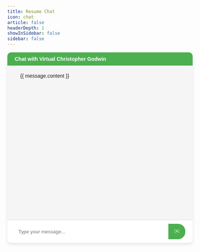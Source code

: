 ```yaml
---
title: Resume Chat
icon: chat
article: false
headerDepth: 1
showInSidebar: false
sidebar: false
---
```

  <div class="chat-container">
    <div class="chat-header">
      Chat with Virtual Christopher Godwin
    </div>
    <div class="chat-box">
      <div v-for="message in messages" :key="message.id" :class="`message ${message.type}`">
        <div class="message-content">
          {{ message.content }}
        </div>
      </div>
    </div>
    <div class="input-box">
      <input v-model="userInput" @keyup.enter="sendMessage" placeholder="Type your message..." />
      <button @click="sendMessage">
        ✉️
      </button>
    </div>
  </div>

<script>
export default {
  data() {
    return {
      userInput: '',
      messages: [],
      messageId: 0,
    };
  },
  methods: {
    sendMessage() {
      if (this.userInput.trim() === '') return;

      // Add user's message to chat
      this.messages.push({
        id: this.messageId++,
        content: this.userInput,
        type: 'user',
      });

      // Send POST request to Flask backend
      fetch('http://localhost:5000/ask', {
        method: 'POST',
        headers: {
          'Content-Type': 'application/json',
        },
        body: JSON.stringify({ prompt: this.userInput }),
      })
        .then((response) => response.json())
        .then((data) => {
          // Add GPT-4's response to chat
          this.messages.push({
            id: this.messageId++,
            content: data,
            type: 'bot',
          });
        })
        .catch((error) => {
          console.error('Error:', error);
          this.messages.push({
            id: this.messageId++,
            content: 'Error communicating with the backend.',
            type: 'error',
          });
        });

      this.userInput = '';
    },
  },
};
</script>

<style scoped>
.chat-container {
  min-width: 100%;
  height: fit-content;
  border-radius: 10px;
  box-shadow: 0 4px 8px rgba(0, 0, 0, 0.1);
  overflow: hidden;
  font-family: 'Arial', sans-serif;
  position: relative;
}

.chat-header {
  background-color: #4CAF50;
  color: white;
  padding: 10px 20px;
  font-weight: bold;
}

.chat-box {
  height: 400px;
  overflow-y: auto;
  padding: 10px 20px;
  background-color: #f5f5f5;
}

.input-box {
  display: flex;
  padding: 10px 20px;
  background-color: #fff;
  border-top: 1px solid #ddd;
}

.input-box input {
  flex-grow: 1;
  padding: 10px;
  border: none;
  border-radius: 20px 0 0 20px;
  outline: none;
}

.input-box button {
  background-color: #4CAF50;
  color: white;
  border: none;
  padding: 10px 15px;
  border-radius: 0 20px 20px 0;
  cursor: pointer;
  transition: background-color 0.3s;
}

.input-box button:hover {
  background-color: #45a049;
}

.message {
  padding: 10px;
  margin: 10px 0;
  border-radius: 10px;
  width: fit-content;
  max-width: 75% !important;
  min-width: 25% !important;
}

.message-content {
  padding: 10px 15px;
  border-radius: 10px;
}

.message.user {
  background-color: #e6f7ff;
  margin-left: auto;
}

.message.bot {
  background-color: #fff2e6;
  margin-right: auto;
}

.message.error {
  background-color: #ffe6e6;
  text-align: center;
}
</style>